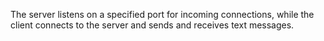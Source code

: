  The server listens on a specified port for incoming connections, while the client connects to the server and sends and receives text messages.
